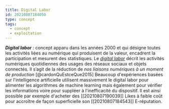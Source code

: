 ```yaml
---
title: Digital Labor
id: 20210807184050
type: concept
tags:
  - concept
  - exploitation
---
```

           

**_Digital labor_** : concept apparu dans les années 2000 et qui désigne toutes les activités liées au numérique qui produisent de la valeur, encadrent la participation et mesurent des statistiques. Le [_digital labor_](https://larevuedesmedias.ina.fr/quest-ce-que-le-digital-labor) décrit les activités numériques quotidiennes des usages des réseaux sociaux et objets connectés. Il s’agit de la réduction de _nos liaisons numériques à un moment de production_  [@cardonQuEstceQue2015] 
Beaucoup d'expériences basées sur l'intelligence artificielle utilisent massivement le digital labor pour alimenter les algorithmes de machine learning mais également pour vérifier les informations voire pour suppléer à l'inefficacité du dispositif.
Il est ainsi possible par exemple d'acheter des [[20210807190039]] Likes à faible coût pour accroître de façon superficielle son [[20210807184543]] E-réputation.
